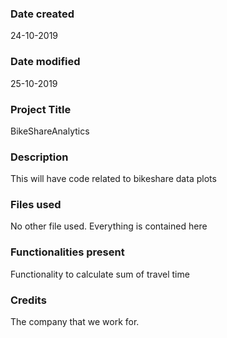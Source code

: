 ### Date created
24-10-2019

### Date modified
25-10-2019

### Project Title
BikeShareAnalytics

### Description
This will have code related to bikeshare data plots

### Files used
No other file used. Everything is contained here

### Functionalities present
Functionality to calculate sum of travel time

### Credits
The company that we work for.

